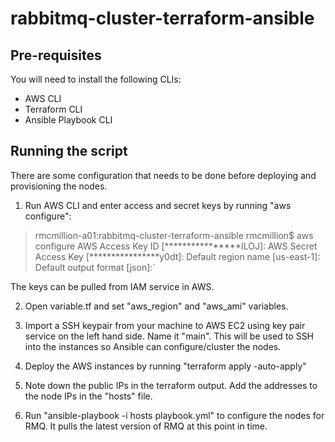# rabbitmq-cluster-terraform-ansible

## Pre-requisites

You will need to install the following CLIs:

- AWS CLI
- Terraform CLI
- Ansible Playbook CLI

## Running the script
There are some configuration that needs to be done before deploying and provisioning the nodes.

1. Run AWS CLI and enter access and secret keys by running "aws configure":

> rmcmillion-a01:rabbitmq-cluster-terraform-ansible rmcmillion$ aws configure
AWS Access Key ID [****************ILOJ]:
AWS Secret Access Key [****************y0dt]:
Default region name [us-east-1]:
Default output format [json]:`

  The keys can be pulled from IAM service in AWS.

2. Open variable.tf and set "aws_region" and "aws_ami" variables.

3. Import a SSH keypair from your machine to AWS EC2 using key pair service on the left hand side.  Name it "main".  This will be used to SSH into the instances so Ansible can configure/cluster the nodes. 

3. Deploy the AWS instances by running "terraform apply -auto-apply"

4. Note down the public IPs in the terraform output.  Add the addresses to the node IPs in the "hosts" file.

5. Run "ansible-playbook -i hosts playbook.yml" to configure the nodes for RMQ.  It pulls the latest version of RMQ at this point in time.